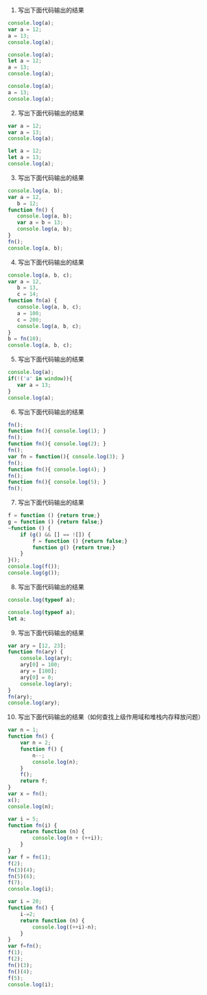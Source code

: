 1. 写出下面代码输出的结果

  ```javascript
console.log(a);
var a = 12;
a = 13;
console.log(a);
  ```

```javascript
console.log(a);
let a = 12;
a = 13;
console.log(a);
```

```javascript
console.log(a);
a = 13;
console.log(a);
```

2. 写出下面代码输出的结果

 ```javascript
var a = 12;
var a = 13;
console.log(a);
 ```

```javascript
let a = 12;
let a = 13;
console.log(a);
```

3. 写出下面代码输出的结果

 ```javascript
console.log(a, b);
var a = 12,
    b = 12;
function fn() {
    console.log(a, b);
    var a = b = 13;
    console.log(a, b);
}
fn();
console.log(a, b);
 ```

4. 写出下面代码输出的结果

 ```javascript
console.log(a, b, c);
var a = 12,
    b = 13,
    c = 14;
function fn(a) {
    console.log(a, b, c);
    a = 100;
    c = 200;
    console.log(a, b, c);
}
b = fn(10);
console.log(a, b, c);
 ```

5. 写出下面代码输出的结果

 ```javascript
console.log(a);
if(!('a' in window)){
	var a = 13;
}
console.log(a);
 ```

6. 写出下面代码输出的结果

 ```javascript
fn();
function fn(){ console.log(1); }
fn();
function fn(){ console.log(2); }
fn();
var fn = function(){ console.log(3); }
fn();
function fn(){ console.log(4); }
fn();
function fn(){ console.log(5); }
fn();
 ```

7. 写出下面代码输出的结果

```javascript
f = function () {return true;}
g = function () {return false;}
~function () {
    if (g() && [] == ![]) {
        f = function () {return false;}
        function g() {return true;}
    }
}();
console.log(f());
console.log(g());
```

8. 写出下面代码输出的结果

```javascript
console.log(typeof a);
```

```javascript
console.log(typeof a);
let a;
```

9. 写出下面代码输出的结果

```javascript
var ary = [12, 23];
function fn(ary) {
    console.log(ary);
    ary[0] = 100;
    ary = [100];
    ary[0] = 0;
    console.log(ary);
}
fn(ary);
console.log(ary);
```

10. 写出下面代码输出的结果（如何查找上级作用域和堆栈内存释放问题）

```javascript
var n = 1;
function fn() {
    var n = 2;
    function f() {
        n--;
        console.log(n);
    }
    f();
    return f;
}
var x = fn();
x();
console.log(n);
```

```javascript
var i = 5;
function fn(i) {
    return function (n) {
        console.log(n + (++i));
    }
}
var f = fn(1);
f(2);
fn(3)(4);
fn(5)(6);
f(7);
console.log(i);
```

```javascript
var i = 20;
function fn() {
    i-=2;
    return function (n) {
        console.log((++i)-n);
    }
}
var f=fn();
f(1);
f(2);
fn()(3);
fn()(4);
f(5);
console.log(i);
```


